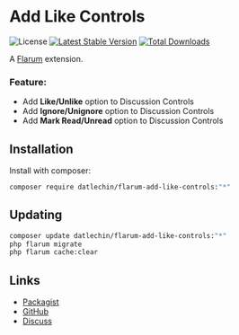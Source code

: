 # Add Like Controls

![License](https://img.shields.io/badge/license-MIT-blue.svg) [![Latest Stable Version](https://img.shields.io/packagist/v/datlechin/flarum-add-like-controls.svg)](https://packagist.org/packages/datlechin/flarum-add-like-controls) [![Total Downloads](https://img.shields.io/packagist/dt/datlechin/flarum-add-like-controls.svg)](https://packagist.org/packages/datlechin/flarum-add-like-controls)

A [Flarum](http://flarum.org) extension.

### Feature:
- Add **Like/Unlike** option to Discussion Controls
- Add **Ignore/Unignore** option to Discussion Controls
- Add **Mark Read/Unread** option to Discussion Controls

## Installation

Install with composer:

```sh
composer require datlechin/flarum-add-like-controls:"*"
```

## Updating

```sh
composer update datlechin/flarum-add-like-controls:"*"
php flarum migrate
php flarum cache:clear
```

## Links

- [Packagist](https://packagist.org/packages/datlechin/flarum-add-like-controls)
- [GitHub](https://github.com/datlechin/flarum-add-like-controls)
- [Discuss](https://discuss.flarum.org/d/PUT_DISCUSS_SLUG_HERE)